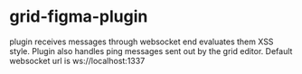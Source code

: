 # grid-figma-plugin

plugin receives messages through websocket end evaluates them XSS style. Plugin also handles ping messages sent out by the grid editor. Default websocket url is ws://localhost:1337
